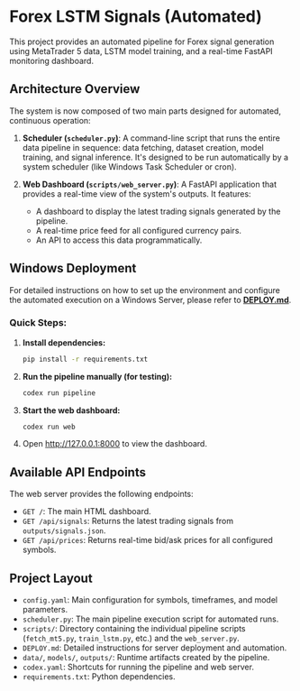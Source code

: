 ﻿# Forex LSTM Signals (Automated)

This project provides an automated pipeline for Forex signal generation using MetaTrader 5 data, LSTM model training, and a real-time FastAPI monitoring dashboard.

## Architecture Overview

The system is now composed of two main parts designed for automated, continuous operation:

1.  **Scheduler (`scheduler.py`)**: A command-line script that runs the entire data pipeline in sequence: data fetching, dataset creation, model training, and signal inference. It's designed to be run automatically by a system scheduler (like Windows Task Scheduler or cron).

2.  **Web Dashboard (`scripts/web_server.py`)**: A FastAPI application that provides a real-time view of the system's outputs. It features:
    *   A dashboard to display the latest trading signals generated by the pipeline.
    *   A real-time price feed for all configured currency pairs.
    *   An API to access this data programmatically.

## Windows Deployment

For detailed instructions on how to set up the environment and configure the automated execution on a Windows Server, please refer to **[DEPLOY.md](DEPLOY.md)**.

### Quick Steps:

1.  **Install dependencies:**
    ```bash
    pip install -r requirements.txt
    ```
2.  **Run the pipeline manually (for testing):**
    ```bash
    codex run pipeline
    ```
3.  **Start the web dashboard:**
    ```bash
    codex run web
    ```
4.  Open http://127.0.0.1:8000 to view the dashboard.

## Available API Endpoints

The web server provides the following endpoints:

- `GET /`: The main HTML dashboard.
- `GET /api/signals`: Returns the latest trading signals from `outputs/signals.json`.
- `GET /api/prices`: Returns real-time bid/ask prices for all configured symbols.

## Project Layout

- `config.yaml`: Main configuration for symbols, timeframes, and model parameters.
- `scheduler.py`: The main pipeline execution script for automated runs.
- `scripts/`: Directory containing the individual pipeline scripts (`fetch_mt5.py`, `train_lstm.py`, etc.) and the `web_server.py`.
- `DEPLOY.md`: Detailed instructions for server deployment and automation.
- `data/`, `models/`, `outputs/`: Runtime artifacts created by the pipeline.
- `codex.yaml`: Shortcuts for running the pipeline and web server.
- `requirements.txt`: Python dependencies.

